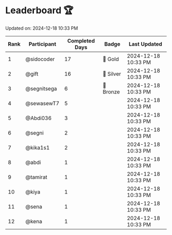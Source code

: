 # Leaderboard 🏆

Updated on: 2024-12-18 10:33 PM

| Rank | Participant       | Completed Days | Badge      | Last Updated         |
|------|-------------------|----------------|------------|----------------------|
| 1    | @sidocoder        | 17             | 🏅 Gold     | 2024-12-18 10:33 PM |
| 2    | @gift             | 16             | 🥈 Silver   | 2024-12-18 10:33 PM |
| 3    | @segnitsega       | 6              | 🥉 Bronze   | 2024-12-18 10:33 PM |
| 4    | @sewasewT7        | 5              |            | 2024-12-18 10:33 PM |
| 5    | @Abdi036          | 3              |            | 2024-12-18 10:33 PM |
| 6    | @segni            | 2              |            | 2024-12-18 10:33 PM |
| 7    | @kika1s1          | 2              |            | 2024-12-18 10:33 PM |
| 8    | @abdi             | 1              |            | 2024-12-18 10:33 PM |
| 9    | @tamirat          | 1              |            | 2024-12-18 10:33 PM |
| 10   | @kiya             | 1              |            | 2024-12-18 10:33 PM |
| 11   | @sena             | 1              |            | 2024-12-18 10:33 PM |
| 12   | @kena             | 1              |            | 2024-12-18 10:33 PM |
